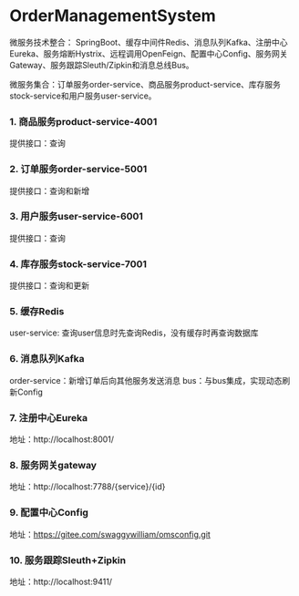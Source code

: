 # OrderManagementSystem
微服务技术整合： SpringBoot、缓存中间件Redis、消息队列Kafka、注册中心Eureka、服务熔断Hystrix、远程调用OpenFeign、配置中心Config、服务网关Gateway、服务跟踪Sleuth/Zipkin和消息总线Bus。

微服务集合：订单服务order-service、商品服务product-service、库存服务stock-service和用户服务user-service。

### 1. 商品服务product-service-4001
提供接口：查询

### 2. 订单服务order-service-5001
提供接口：查询和新增

### 3. 用户服务user-service-6001
提供接口：查询

### 4. 库存服务stock-service-7001
提供接口：查询和更新

### 5. 缓存Redis
user-service: 查询user信息时先查询Redis，没有缓存时再查询数据库

### 6. 消息队列Kafka
order-service：新增订单后向其他服务发送消息
bus：与bus集成，实现动态刷新Config

### 7. 注册中心Eureka
地址：http://localhost:8001/

### 8. 服务网关gateway
地址：http://localhost:7788/{service}/{id}

### 9. 配置中心Config
地址：https://gitee.com/swaggywilliam/omsconfig.git

### 10. 服务跟踪Sleuth+Zipkin
地址：http://localhost:9411/

